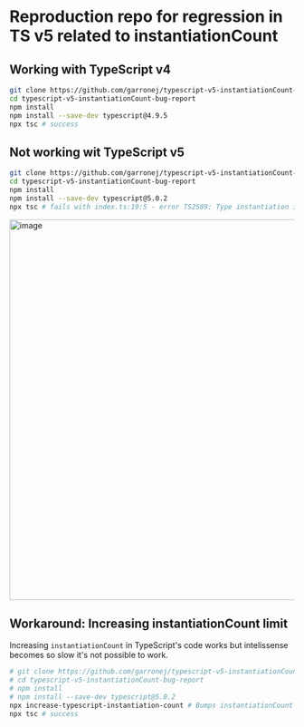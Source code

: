# Reproduction repo for regression in TS v5 related to instantiationCount  

## Working with TypeScript v4

```bash
git clone https://github.com/garronej/typescript-v5-instantiationCount-bug-report
cd typescript-v5-instantiationCount-bug-report
npm install
npm install --save-dev typescript@4.9.5
npx tsc # success
```

## Not working wit TypeScript v5

```bash
git clone https://github.com/garronej/typescript-v5-instantiationCount-bug-report
cd typescript-v5-instantiationCount-bug-report
npm install
npm install --save-dev typescript@5.0.2
npx tsc # fails with index.ts:19:5 - error TS2589: Type instantiation is excessively deep and possibly infinite.
```

<img width="672" alt="image" src="https://user-images.githubusercontent.com/6702424/227794905-33c36747-8363-4caf-8bfd-c0ec0c51adc0.png">


## Workaround: Increasing instantiationCount limit

Increasing `instantiationCount` in TypeScript's code works but intelissense becomes so slow
it's not possible to work.  

```bash
# git clone https://github.com/garronej/typescript-v5-instantiationCount-bug-report
# cd typescript-v5-instantiationCount-bug-report
# npm install
# npm install --save-dev typescript@5.0.2
npx increase-typescript-instantiation-count # Bumps instantiationCount >= 5e6 to 5e10
npx tsc # success
```  



